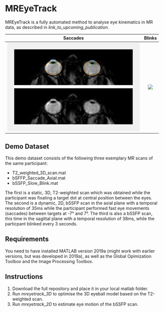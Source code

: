 # MREyeTrack
MREyeTrack is a fully automated method to analyse eye kinematics in MR data, as described in *link_to_upcoming_publication*.

Saccades                   |  Blinks
:-------------------------:|:-------------------------:
![](Saccade.gif)           |  ![](Blink.gif)

## Demo Dataset
This demo dataset consists of the following three exemplary MR scans of the same participant:
* T2_weighted_3D_scan.mat
* bSFFP_Saccade_Axial.mat
* bSSFP_Slow_Blink.mat
 
The first is a static, 3D, T2-weighted scan which was obtained while the participant was fixating a target dot at central position between the eyes. The second is a dynamic, 2D, bSSFP scan in the axial plane with a temporal resolution of 35ms while the participant performed fast eye movements (saccades) between targets at -7° and 7°. The third is also a bSSFP scan, this time in the sagittal plane with a temporal resolution of 38ms, while the particpant blinked every 3 seconds.

## Requirements
You need to have installed MATLAB version 2019a (might work with earlier versions, but was developed in 2019a), as well as the Global Opimization Toolbox and the Image Processing Toolbox.

## Instructions
1) Download the full repository and place it in your local matlab folder.
2) Run *mreyetrack_3D* to optimise the 3D eyeball model based on the T2-weighted scan.
3) Run *mreyetrack_2D* to estimate eye motion of the bSSFP scan. 

